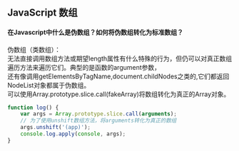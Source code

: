 ## JavaScript 数组

#### 在Javascript中什么是伪数组？如何将伪数组转化为标准数组？
伪数组（类数组）：<br>
无法直接调用数组方法或期望length属性有什么特殊的行为，但仍可以对真正数组遍历方法来遍历它们。典型的是函数的argument参数，<br>
还有像调用getElementsByTagName,document.childNodes之类的,它们都返回NodeList对象都属于伪数组。<br>
可以使用Array.prototype.slice.call(fakeArray)将数组转化为真正的Array对象。<br>
```javascript
function log() {
    var args = Array.prototype.slice.call(arguments);
    // 为了使用unshift数组方法，将arguments转化为真正的数组
    args.unshift('(app)');
    console.log.apply(console, args);
}
```
